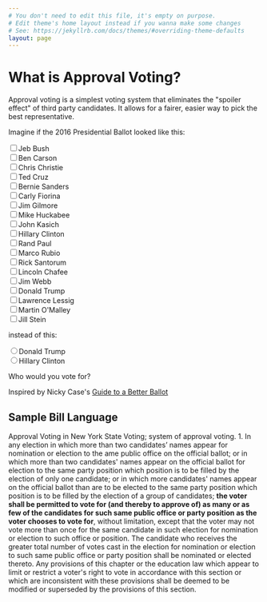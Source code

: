 ```yaml
---
# You don't need to edit this file, it's empty on purpose.
# Edit theme's home layout instead if you wanna make some changes
# See: https://jekyllrb.com/docs/themes/#overriding-theme-defaults
layout: page
---
```

# What is Approval Voting?

Approval voting is a simplest voting system that eliminates the "spoiler effect" of third party candidates. It allows for a fairer, easier way to pick the best representative.

Imagine if the 2016 Presidential Ballot looked like this: 

<div>
<p>
<form action="">
  <input type="checkbox" name="candidate" value="Jeb Bush">Jeb Bush<br>
  <input type="checkbox" name="candidate" value="Ben Carson">Ben Carson<br>
  <input type="checkbox" name="candidate" value="Chris Christie">Chris Christie<br>
  <input type="checkbox" name="candidate" value="Ted Cruz">Ted Cruz<br>
  <input type="checkbox" name="candidate" value="Bernie Sanders  ">Bernie Sanders<br>
  <input type="checkbox" name="candidate" value="Carly Fiorina">Carly Fiorina<br>
  <input type="checkbox" name="candidate" value="Jim Gilmore">Jim Gilmore<br>
  <input type="checkbox" name="candidate" value="Mike Huckabee">Mike Huckabee<br>
  <input type="checkbox" name="candidate" value="John Kasich">John Kasich<br>
  <input type="checkbox" name="candidate" value="Hillary Clinton ">Hillary Clinton<br>
  <input type="checkbox" name="candidate" value="Rand Paul">Rand Paul<br>
  <input type="checkbox" name="candidate" value="Marco Rubio">Marco Rubio<br>
  <input type="checkbox" name="candidate" value="Rick Santorum">Rick Santorum<br>
  <input type="checkbox" name="candidate" value="Lincoln Chafee">Lincoln Chafee<br>
  <input type="checkbox" name="candidate" value="Jim Webb">Jim Webb<br>
  <input type="checkbox" name="candidate" value="Donald Trump">Donald Trump<br>
  <input type="checkbox" name="candidate" value="Lawrence Lessig">Lawrence Lessig<br>
  <input type="checkbox" name="candidate" value="Martin O'Malley ">Martin O'Malley<br>
  <input type="checkbox" name="candidate" value="Jill Stein">Jill Stein<br>
</form></p></div>

instead of this:
<div><p><form action="">
<input type="radio" name="candidate" value="Donald Trump">Donald Trump<br>
  <input type="radio" name="candidate" value="Hillary Clinton ">Hillary Clinton<br>
</form></p></div>

Who would you vote for?

Inspired by Nicky Case's [Guide to a Better Ballot](http://ncase.me/ballot/)

## Sample Bill Language

Approval Voting in New York State
Voting; system of approval voting. 1. In any election in which more than two candidates’ names appear for nomination or election to the ame public office on the official ballot; or in which more than two candidates' names appear on the official ballot for election to the same party position which position is to be filled by the election of only one candidate; or in which more candidates' names appear on the official ballot than are to be elected to the same party position which position is to be filled by the election of a group of candidates; **the voter shall be permitted to vote for (and thereby to approve of) as many or as few of the candidates for such same public office or party position as the voter chooses to vote for**, without limitation, except that the voter may not vote more than once for the same candidate in such election for nomination or election to such office or position. The candidate who receives the greater total number of votes cast in the election for nomination or election to such same public office or party position shall be nominated or elected thereto. Any provisions of this chapter or the education law which appear to limit or restrict a voter's right to vote in accordance with this section or which are inconsistent with these provisions shall be deemed to be modified or superseded by the provisions of this section.
 
 

